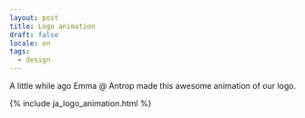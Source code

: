 ```yaml
---
layout: post
title: Logo animation
draft: false
locale: en
tags:
  - design
---
```


A little while ago Emma @ Antrop made this awesome animation of our logo.

{% include ja_logo_animation.html %}
